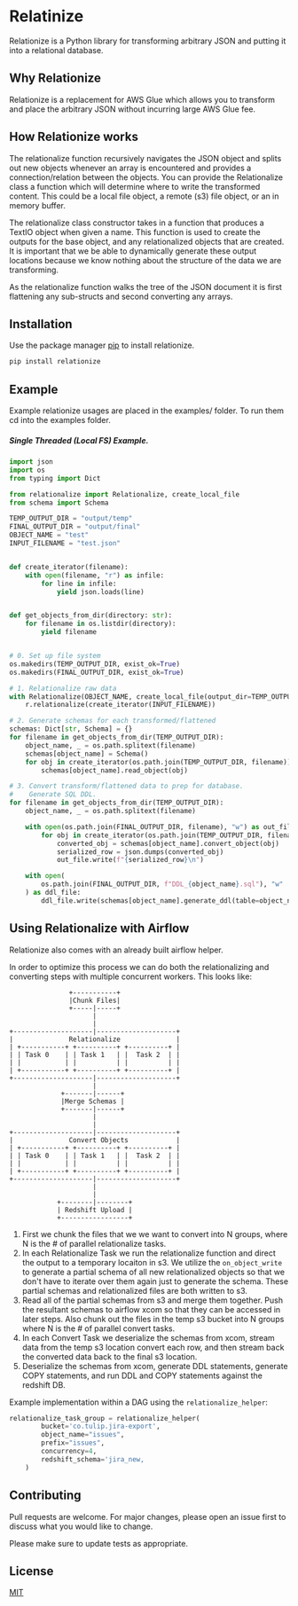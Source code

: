 # Relatinize

Relationize is a Python library for transforming arbitrary JSON and putting it into a relational database.
## Why Relationize
Relationize is a replacement for AWS Glue which allows you to transform and place the arbitrary JSON without incurring large AWS Glue fee. 

## How Relationize works
The relationalize function recursively navigates the JSON object and splits out new objects whenever an array is encountered and provides a connection/relation between the objects. You can provide the Relationalize class a function which will determine where to write the transformed content. This could be a local file object, a remote (s3) file object, or an in memory buffer.

The relationalize class constructor takes in a function that produces a TextIO object when given a name. This function is used to create the outputs for the base object, and any relationalized objects that are created. It is important that we be able to dynamically generate these output locations because we know nothing about the structure of the data we are transforming.

As the relationalize function walks the tree of the JSON document it is first flattening any sub-structs and second converting any arrays.



## Installation

Use the package manager [pip](https://pip.pypa.io/en/stable/) to install relationize.

```bash
pip install relationize
```

## Example
Example relationize usages are placed in the examples/ folder. 
To run them cd into the examples folder. 
##### Single Threaded (Local FS) Example.

```python
import json
import os
from typing import Dict

from relationalize import Relationalize, create_local_file
from schema import Schema

TEMP_OUTPUT_DIR = "output/temp"
FINAL_OUTPUT_DIR = "output/final"
OBJECT_NAME = "test"
INPUT_FILENAME = "test.json"


def create_iterator(filename):
    with open(filename, "r") as infile:
        for line in infile:
            yield json.loads(line)


def get_objects_from_dir(directory: str):
    for filename in os.listdir(directory):
        yield filename


# 0. Set up file system
os.makedirs(TEMP_OUTPUT_DIR, exist_ok=True)
os.makedirs(FINAL_OUTPUT_DIR, exist_ok=True)

# 1. Relationalize raw data
with Relationalize(OBJECT_NAME, create_local_file(output_dir=TEMP_OUTPUT_DIR)) as r:
    r.relationalize(create_iterator(INPUT_FILENAME))

# 2. Generate schemas for each transformed/flattened
schemas: Dict[str, Schema] = {}
for filename in get_objects_from_dir(TEMP_OUTPUT_DIR):
    object_name, _ = os.path.splitext(filename)
    schemas[object_name] = Schema()
    for obj in create_iterator(os.path.join(TEMP_OUTPUT_DIR, filename)):
        schemas[object_name].read_object(obj)

# 3. Convert transform/flattened data to prep for database.
#    Generate SQL DDL.
for filename in get_objects_from_dir(TEMP_OUTPUT_DIR):
    object_name, _ = os.path.splitext(filename)

    with open(os.path.join(FINAL_OUTPUT_DIR, filename), "w") as out_file:
        for obj in create_iterator(os.path.join(TEMP_OUTPUT_DIR, filename)):
            converted_obj = schemas[object_name].convert_object(obj)
            serialized_row = json.dumps(converted_obj)
            out_file.write(f"{serialized_row}\n")

    with open(
        os.path.join(FINAL_OUTPUT_DIR, f"DDL_{object_name}.sql"), "w"
    ) as ddl_file:
        ddl_file.write(schemas[object_name].generate_ddl(table=object_name))
```
## Using Relationalize with Airflow
Relationize also comes with an already built airflow helper. 

In order to optimize this process we can do both the relationalizing and converting steps with multiple concurrent workers. This looks like:
```
               +-----------+
               |Chunk Files|
               +-----|-----+
                     |
                     |
+--------------------|--------------------+
|              Relationalize              |
| +-----------+ +----------+ +----------+ |
| | Task 0    | | Task 1   | |  Task 2  | |
| |           | |          | |          | |
| +-----------+ +----------+ +----------+ |
+--------------------|--------------------+
                     |
             +-------|------+
             |Merge Schemas |
             +-------|------+
                     |
                     |
+--------------------|--------------------+
|              Convert Objects            |
| +-----------+ +----------+ +----------+ |
| | Task 0    | | Task 1   | |  Task 2  | |
| |           | |          | |          | |
| +-----------+ +----------+ +----------+ |
+--------------------|--------------------+
                     |
                     |
            +--------|--------+
            | Redshift Upload |
            +-----------------+
```

1. First we chunk the files that we we want to convert into N groups, where N is the # of parallel relationalize tasks.
2. In each Relationalize Task we run the relationalize function and direct the output to a temporary locaiton in s3. We utilize the `on_object_write` to generate a partial schema of all new relationalized objects so that we don't have to iterate over them again just to generate the schema. These partial schemas and relationalized files are both written to s3.
3. Read all of the partial schemas from s3 and merge them together. Push the resultant schemas to airflow xcom so that they can be accessed in later steps. Also chunk out the files in the temp s3 bucket into N groups where N is the # of parallel convert tasks.
4. In each Convert Task we deserialize the schemas from xcom, stream data from the temp s3 location convert each row, and then stream back the converted data back to the final s3 location.
5. Deserialize the schemas from xcom, generate DDL statements, generate COPY statements, and run DDL and COPY statements against the redshift DB.

Example implementation within a DAG using the `relationalize_helper`:
```python
relationalize_task_group = relationalize_helper(
        bucket='co.tulip.jira-export',
        object_name="issues",
        prefix="issues",
        concurrency=4,
        redshift_schema='jira_new,
    )
```

## Contributing

Pull requests are welcome. For major changes, please open an issue first
to discuss what you would like to change.

Please make sure to update tests as appropriate.

## License

[MIT](https://choosealicense.com/licenses/mit/)
